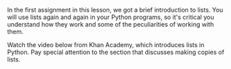 In the first assignment in this lesson, we got a brief introduction to lists. You will use lists again and again in your Python programs, so it's critical you understand how they work and some of the peculiarities of working with them.

Watch the video below from Khan Academy, which introduces lists in Python. Pay special attention to the section that discusses making copies of lists. 

<aframe src="http://www.youtube.com/embed/zEyEC34MY1A"></aframe>